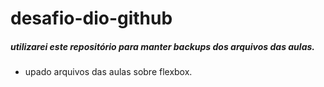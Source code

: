 # desafio-dio-github
##### utilizarei este repositório para manter backups dos arquivos das aulas.

* upado arquivos das aulas sobre flexbox.
